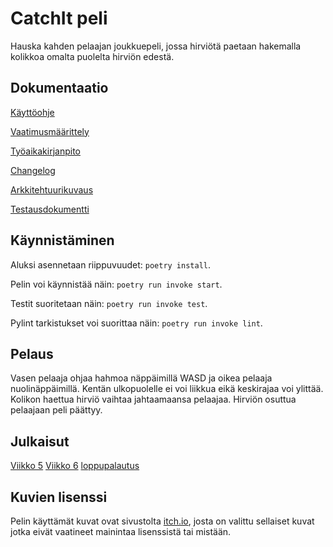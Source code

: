 # CatchIt peli

Hauska kahden pelaajan joukkuepeli, jossa hirviötä paetaan hakemalla kolikkoa omalta puolelta hirviön edestä.


## Dokumentaatio

[Käyttöohje](https://github.com/Yytsi/ot-harjoitustyo/blob/master/dokumentaatio/kayttoohje.md)

[Vaatimusmäärittely](https://github.com/Yytsi/ot-harjoitustyo/blob/master/dokumentaatio/vaatimusmaarittely.md)

[Työaikakirjanpito](https://github.com/Yytsi/ot-harjoitustyo/blob/master/dokumentaatio/tuntikirjanpito.md)

[Changelog](https://github.com/Yytsi/ot-harjoitustyo/blob/master/dokumentaatio/changelog.md)

[Arkkitehtuurikuvaus](https://github.com/Yytsi/ot-harjoitustyo/blob/master/dokumentaatio/arkkitehtuuri.md)

[Testausdokumentti](https://github.com/Yytsi/ot-harjoitustyo/blob/master/dokumentaatio/testausdoc.md)

## Käynnistäminen

Aluksi asennetaan riippuvuudet: ```poetry install```.

Pelin voi käynnistää näin: ```poetry run invoke start```.

Testit suoritetaan näin: ```poetry run invoke test```.

Pylint tarkistukset voi suorittaa näin: ```poetry run invoke lint```.

## Pelaus
Vasen pelaaja ohjaa hahmoa näppäimillä WASD ja oikea pelaaja nuolinäppäimillä. Kentän ulkopuolelle ei voi liikkua eikä keskirajaa voi ylittää. Kolikon haettua hirviö vaihtaa jahtaamaansa pelaajaa. Hirviön osuttua pelaajaan peli päättyy.

## Julkaisut

[Viikko 5](https://github.com/Yytsi/ot-harjoitustyo/releases/tag/viikko5)
[Viikko 6](https://github.com/Yytsi/ot-harjoitustyo/releases/tag/viikko6)
[loppupalautus](https://github.com/Yytsi/ot-harjoitustyo/releases/tag/loppupalautus)

## Kuvien lisenssi
Pelin käyttämät kuvat ovat sivustolta [itch.io](https://itch.io/), josta on valittu sellaiset kuvat jotka eivät vaatineet mainintaa lisenssistä tai mistään.
